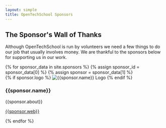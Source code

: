 ```yaml
---
layout: simple
title: OpenTechSchool Sponsors
---
```


## The Sponsor's Wall of Thanks

<p>Although OpenTechSchool is run by volunteers we need a few things to do our job that usually involves money. We are thankful to the sponsors below for supporting us in our work.
    </p>

<div class="sponsor_list">
    {% for sponsor_data in site.sponsors %}
{% assign sponsor_id = sponsor_data[0] %}
{% assign sponsor = sponsor_data[1] %}
<div class="{% cycle 'left', 'right' %}">
    {% if sponsor.logo %}
<img src="{{sponsor.logo}}" alt="{{sponsor.name}} Logo" >
    {% endif %}

<h3 id="{{sponsor_id}}">{{sponsor.name}}</h3>
    <p>{{sponsor.about}}</p>
    <p><a href="{{sponsor.web}}">{{sponsor.web}}</a></p>
</div>
{% endfor %}
</div>